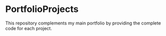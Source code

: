# PortfolioProjects
This repository complements my main portfolio by providing the complete code for each project.
